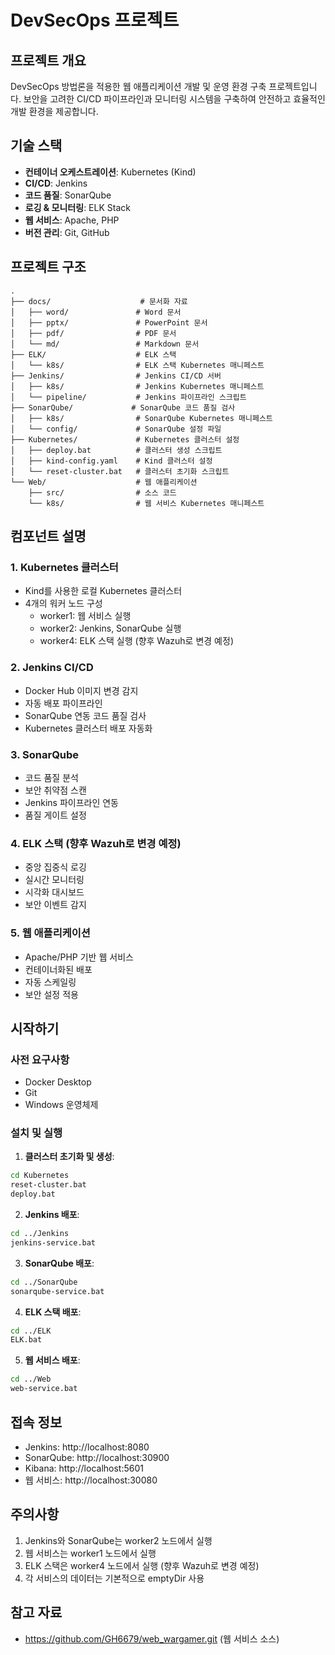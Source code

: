 # DevSecOps 프로젝트

## 프로젝트 개요
DevSecOps 방법론을 적용한 웹 애플리케이션 개발 및 운영 환경 구축 프로젝트입니다. 
보안을 고려한 CI/CD 파이프라인과 모니터링 시스템을 구축하여 안전하고 효율적인 개발 환경을 제공합니다.

## 기술 스택
- **컨테이너 오케스트레이션**: Kubernetes (Kind)
- **CI/CD**: Jenkins
- **코드 품질**: SonarQube
- **로깅 & 모니터링**: ELK Stack
- **웹 서비스**: Apache, PHP
- **버전 관리**: Git, GitHub

## 프로젝트 구조
```
.
├── docs/                    # 문서화 자료
│   ├── word/               # Word 문서
│   ├── pptx/               # PowerPoint 문서
│   ├── pdf/                # PDF 문서
│   └── md/                 # Markdown 문서
├── ELK/                    # ELK 스택
│   └── k8s/                # ELK 스택 Kubernetes 매니페스트
├── Jenkins/                # Jenkins CI/CD 서버
│   ├── k8s/                # Jenkins Kubernetes 매니페스트
│   └── pipeline/           # Jenkins 파이프라인 스크립트
├── SonarQube/             # SonarQube 코드 품질 검사
│   ├── k8s/                # SonarQube Kubernetes 매니페스트
│   └── config/             # SonarQube 설정 파일
├── Kubernetes/             # Kubernetes 클러스터 설정
│   ├── deploy.bat          # 클러스터 생성 스크립트
│   ├── kind-config.yaml    # Kind 클러스터 설정
│   └── reset-cluster.bat   # 클러스터 초기화 스크립트
└── Web/                    # 웹 애플리케이션
    ├── src/                # 소스 코드
    └── k8s/                # 웹 서비스 Kubernetes 매니페스트
```

## 컴포넌트 설명

### 1. Kubernetes 클러스터
- Kind를 사용한 로컬 Kubernetes 클러스터
- 4개의 워커 노드 구성
  - worker1: 웹 서비스 실행
  - worker2: Jenkins, SonarQube 실행
  - worker4: ELK 스택 실행 (향후 Wazuh로 변경 예정)

### 2. Jenkins CI/CD
- Docker Hub 이미지 변경 감지
- 자동 배포 파이프라인
- SonarQube 연동 코드 품질 검사
- Kubernetes 클러스터 배포 자동화

### 3. SonarQube
- 코드 품질 분석
- 보안 취약점 스캔
- Jenkins 파이프라인 연동
- 품질 게이트 설정

### 4. ELK 스택 (향후 Wazuh로 변경 예정)
- 중앙 집중식 로깅
- 실시간 모니터링
- 시각화 대시보드
- 보안 이벤트 감지

### 5. 웹 애플리케이션
- Apache/PHP 기반 웹 서비스
- 컨테이너화된 배포
- 자동 스케일링
- 보안 설정 적용

## 시작하기

### 사전 요구사항
- Docker Desktop
- Git
- Windows 운영체제

### 설치 및 실행

1. **클러스터 초기화 및 생성**:
```bash
cd Kubernetes
reset-cluster.bat
deploy.bat
```

2. **Jenkins 배포**:
```bash
cd ../Jenkins
jenkins-service.bat
```

3. **SonarQube 배포**:
```bash
cd ../SonarQube
sonarqube-service.bat
```

4. **ELK 스택 배포**:
```bash
cd ../ELK
ELK.bat
```

5. **웹 서비스 배포**:
```bash
cd ../Web
web-service.bat
```

## 접속 정보
- Jenkins: http://localhost:8080
- SonarQube: http://localhost:30900
- Kibana: http://localhost:5601
- 웹 서비스: http://localhost:30080

## 주의사항
1. Jenkins와 SonarQube는 worker2 노드에서 실행
2. 웹 서비스는 worker1 노드에서 실행
3. ELK 스택은 worker4 노드에서 실행 (향후 Wazuh로 변경 예정)
4. 각 서비스의 데이터는 기본적으로 emptyDir 사용

## 참고 자료
- https://github.com/GH6679/web_wargamer.git (웹 서비스 소스)